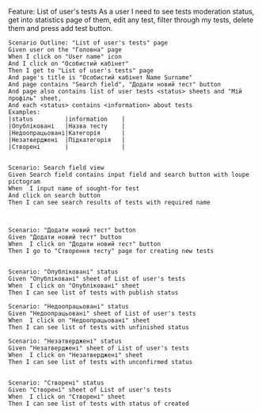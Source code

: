 Feature: List of user's tests 
  As a user I need to see tests moderation status, 
  get into statistics page of them, edit any test, 
  filter through my tests, 
  delete them and press add test button.

  
  
  	Scenario Outline: "List of user's tests" page 
    Given user on the "Головна" page
    When I click on "User name" icon
	And I click on "Особистий кабінет"
    Then I get to "List of user's tests" page
    And page's title is "Особистий кабінет Name Surname"
    And page contains "Search field", "Додати новий тест" button
	And page also contains list of user tests <status> sheets and "Мій профіль" sheet,
	And each <status> contains <information> about tests
	Examples:
	|status			|information	|
	|Опубліковані	|Назва тесту	|
	|Недоопрацьовані|Категорія		|
	|Незатверджені	|Підкатегорія	|
	|Створені		|				|
	

	Scenario: Search field view
    Given Search field contains input field and search button with loupe pictogram
    When  I input name of sought-for test
	And click on search button
    Then I can see search results of tests with required name
	
	
    
  	Scenario: "Додати новий тест" button
    Given "Додати новий тест" button
    When  I click on "Додати новий тест" button
    Then I go to "Створення тесту" page for creating new tests

	
	Scenario: "Опубліковані" status
    Given "Опубліковані" sheet of List of user's tests
    When  I click on "Опубліковані" sheet
    Then I can see list of tests with publish status
	
	Scenario: "Недоопрацьовані" status
    Given "Недоопрацьовані" sheet of List of user's tests
    When  I click on "Недоопрацьовані" sheet
    Then I can see list of tests with unfinished status
	
	Scenario: "Незатверджені" status
    Given "Незатверджені" sheet of List of user's tests
    When  I click on "Незатверджені" sheet
    Then I can see list of tests with unconfirmed status
	
	
	Scenario: "Створені" status
    Given "Створені" sheet of List of user's tests
    When  I click on "Створені" sheet
    Then I can see list of tests with status of created 

  